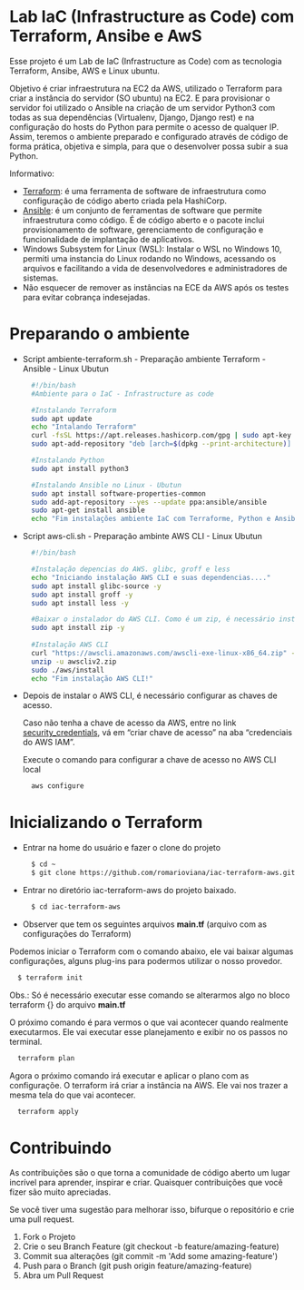 # Lab IaC (Infrastructure as Code) com Terraform, Ansibe e AwS

Esse projeto é um Lab de IaC (Infrastructure as Code) com as tecnologia Terraform, Ansibe, AWS e Linux ubuntu.

Objetivo é criar infraestrutura na EC2 da AWS, utilizado o Terraform para criar a instância do servidor (SO ubuntu) na EC2. E para provisionar o servidor foi utilizado o Ansible na criação de um servidor Python3 com todas as sua dependências (Virtualenv, Django, Django rest) e na configuração do hosts do Python para permite o acesso de qualquer IP. 
Assim, teremos o ambiente preparado e configurado através de código de forma prática, objetiva e simpla, para que o desenvolver possa subir a sua Python.


Informativo:
* [Terraform]: é uma ferramenta de software de infraestrutura como configuração de código aberto criada pela HashiCorp.
* [Ansible]: é um conjunto de ferramentas de software que permite infraestrutura como código. É de código aberto e o pacote inclui provisionamento de software, gerenciamento de configuração e funcionalidade de implantação de aplicativos.
* Windows Subsystem for Linux (WSL): Instalar o WSL no Windows 10, permiti uma instancia do Linux rodando no Windows, acessando os arquivos e facilitando a vida de desenvolvedores e administradores de sistemas.
* Não esquecer de remover as instâncias na ECE da AWS após os testes para evitar cobrança indesejadas. 



# Preparando o ambiente

* Script ambiente-terraform.sh - Preparação ambiente Terraform - Ansible - Linux Ubutun
  ```sh
    #!/bin/bash
    #Ambiente para o IaC - Infrastructure as code

    #Instalando Terraform
    sudo apt update
    echo "Intalando Terraform"
    curl -fsSL https://apt.releases.hashicorp.com/gpg | sudo apt-key add -
    sudo apt-add-repository "deb [arch=$(dpkg --print-architecture)] https://apt.releases.hashicorp.com $(lsb_release -cs) main"

    #Instalando Python
    sudo apt install python3

    #Instalando Ansible no Linux - Ubutun
    sudo apt install software-properties-common
    sudo add-apt-repository --yes --update ppa:ansible/ansible
    sudo apt-get install ansible
    echo "Fim instalações ambiente IaC com Terraforme, Python e Ansible!"
  ```


* Script aws-cli.sh - Preparação ambinte AWS CLI - Linux Ubutun

  ```sh
    #!/bin/bash

    #Instalação depencias do AWS. glibc, groff e less
    echo "Iniciando instalação AWS CLI e suas dependencias...."
    sudo apt install glibc-source -y
    sudo apt install groff -y
    sudo apt install less -y

    #Baixar o instalador do AWS CLI. Como é um zip, é necessário instalar o zip no linux
    sudo apt install zip -y
    
    #Instalação AWS CLI
    curl "https://awscli.amazonaws.com/awscli-exe-linux-x86_64.zip" -o "awscliv2.zip"
    unzip -u awscliv2.zip
    sudo ./aws/install
    echo "Fim instalação AWS CLI!"
  ```


* Depois de instalar o AWS CLI, é necessário configurar as chaves de acesso.  

  Caso não tenha a chave de acesso da AWS, entre no link [security_credentials], vá em “criar chave de acesso” na aba “credenciais do AWS IAM”.

  Execute o comando para configurar a chave de acesso no AWS CLI local
  ```sh
    aws configure
  ```
  


# Inicializando o Terraform

* Entrar na home do usuário e fazer o clone do projeto
  ```sh
    $ cd ~
    $ git clone https://github.com/romarioviana/iac-terraform-aws.git
  ```
* Entrar no diretório iac-terraform-aws do projeto baixado.
   ```sh
     $ cd iac-terraform-aws
  ```

* Observer que tem os seguintes arquivos <b>main.tf</b> (arquivo com as configurações do Terraform)

Podemos iniciar o Terraform com o comando abaixo, ele vai baixar algumas configurações, alguns plug-ins para podermos utilizar o nosso provedor.
```sh
  $ terraform init
```
Obs.: Só é necessário executar esse comando se alterarmos algo no bloco terraform {} do arquivo <b>main.tf</b>


O próximo comando é para vermos o que vai acontecer quando realmente executarmos. Ele vai executar esse planejamento e exibir no os passos no terminal.
```sh
  terraform plan
```

Agora o próximo comando irá executar e aplicar o plano com as configuraçõe. O terraform irá criar a instância na AWS. Ele vai nos trazer a mesma tela do que vai acontecer.
```sh
  terraform apply
```



# Contribuindo
As contribuições são o que torna a comunidade de código aberto um lugar incrível para aprender, inspirar e criar. Quaisquer contribuições que você fizer são muito apreciadas.

Se você tiver uma sugestão para melhorar isso, bifurque o repositório e crie uma pull request.

1. Fork o Projeto
2. Crie o seu Branch Feature (git checkout -b feature/amazing-feature)
3. Commit sua alterações (git commit -m 'Add some amazing-feature')
4. Push para o Branch (git push origin feature/amazing-feature)
5. Abra um Pull Request


<!-- MARKDOWN LINKS & IMAGES -->
[security_credentials]: https://console.aws.amazon.com/iam/home?#/security_credentials
[Terraform]: https://developer.hashicorp.com/terraform
[Ansible]: https://www.ansible.com/
